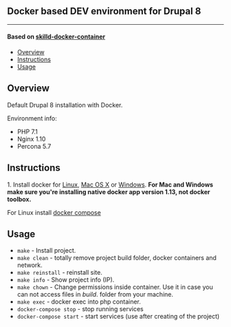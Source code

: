 ## Docker based DEV environment for Drupal 8

---

#### Based on [skilld-docker-container](https://github.com/skilld-labs/skilld-docker-container)

* [Overview](#overview)
* [Instructions](#instructions)
* [Usage](#usage)

## Overview

Default Drupal 8 installation with Docker.

Environment info:
  - PHP 7.1
  - Nginx 1.10
  - Percona 5.7

## Instructions

1\. Install docker for <a href="https://docs.docker.com/engine/installation/" target="_blank">Linux</a>, <a href="https://docs.docker.com/engine/installation/mac" target="_blank">Mac OS X</a> or <a href="https://docs.docker.com/engine/installation/windows" target="_blank">Windows</a>. __For Mac and Windows make sure you're installing native docker app version 1.13, not docker toolbox.__

For Linux install <a href="https://docs.docker.com/compose/install/" target="_blank">docker compose</a>

## Usage

* `make` - Install project.
* `make clean` - totally remove project build folder, docker containers and network.
* `make reinstall` - reinstall site.
* `make info` - Show project info (IP).
* `make chown` - Change permissions inside container. Use it in case you can not access files in _build_. folder from your machine.
* `make exec` - docker exec into php container.
* `docker-compose stop` - stop running services
* `docker-compose start` - start services (use  after creating of the project)

